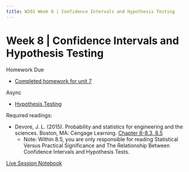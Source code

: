 ```yaml
---
title: W203 Week 8 | Confidence Intervals and Hypothesis Testing
---
```


# Week 8 | Confidence Intervals and Hypothesis Testing

Homework Due
* [Completed homework for unit 7](./unit_7_hw/Kevin_Hartman_unit_7_hw.pdf)

Async
* [Hypothesis Testing](https://learn.datascience.berkeley.edu/ap/courses/267/sections/283e2e3a-e711-41fb-b042-64d28352a50a/coursework/courseModule/14bfd960-60d2-4f10-90b8-0579cc9a03ae)

Required readings:
* Devore, J. L. (2015). Probability and statistics for engineering and the sciences. Boston, MA: Cengage Learning. [Chapter 8-8.3, 8.5](./../Books/probability_and_statistics_for_engineering_and_the_sciences.pdf)
  * Note: Within 8.5, you are only responsible for reading Statistical Versus Practical Significance and The Relationship Between Confidence Intervals and Hypothesis Tests.

[Live Session Notebook](./unit_8_ls/unit_8_ls_ex.ipynb)
